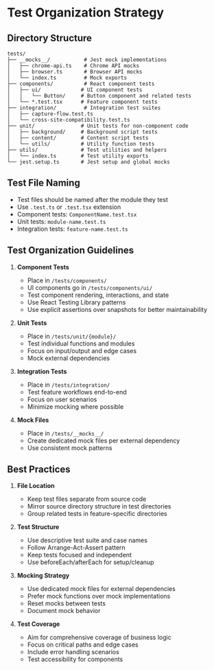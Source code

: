 # Test Organization Strategy

## Directory Structure

```
tests/
├── __mocks__/           # Jest mock implementations
│   ├── chrome-api.ts    # Chrome API mocks
│   ├── browser.ts       # Browser API mocks
│   └── index.ts         # Mock exports
├── components/          # React component tests
│   ├── ui/             # UI component tests
│   │   └── Button/     # Button component and related tests
│   └── *.test.tsx      # Feature component tests
├── integration/         # Integration test suites
│   ├── capture-flow.test.ts
│   └── cross-site-compatibility.test.ts
├── unit/               # Unit tests for non-component code
│   ├── background/     # Background script tests
│   ├── content/        # Content script tests
│   └── utils/          # Utility function tests
├── utils/              # Test utilities and helpers
│   └── index.ts        # Test utility exports
└── jest.setup.ts       # Jest setup and global mocks
```

## Test File Naming

- Test files should be named after the module they test
- Use `.test.ts` or `.test.tsx` extension
- Component tests: `ComponentName.test.tsx`
- Unit tests: `module-name.test.ts`
- Integration tests: `feature-name.test.ts`

## Test Organization Guidelines

1. **Component Tests**

   - Place in `/tests/components/`
   - UI components go in `/tests/components/ui/`
   - Test component rendering, interactions, and state
   - Use React Testing Library patterns
   - Use explicit assertions over snapshots for better maintainability

2. **Unit Tests**

   - Place in `/tests/unit/{module}/`
   - Test individual functions and modules
   - Focus on input/output and edge cases
   - Mock external dependencies

3. **Integration Tests**

   - Place in `/tests/integration/`
   - Test feature workflows end-to-end
   - Focus on user scenarios
   - Minimize mocking where possible

4. **Mock Files**
   - Place in `/tests/__mocks__/`
   - Create dedicated mock files per external dependency
   - Use consistent mock patterns

## Best Practices

1. **File Location**

   - Keep test files separate from source code
   - Mirror source directory structure in test directories
   - Group related tests in feature-specific directories

2. **Test Structure**

   - Use descriptive test suite and case names
   - Follow Arrange-Act-Assert pattern
   - Keep tests focused and independent
   - Use beforeEach/afterEach for setup/cleanup

3. **Mocking Strategy**

   - Use dedicated mock files for external dependencies
   - Prefer mock functions over mock implementations
   - Reset mocks between tests
   - Document mock behavior

4. **Test Coverage**
   - Aim for comprehensive coverage of business logic
   - Focus on critical paths and edge cases
   - Include error handling scenarios
   - Test accessibility for components
